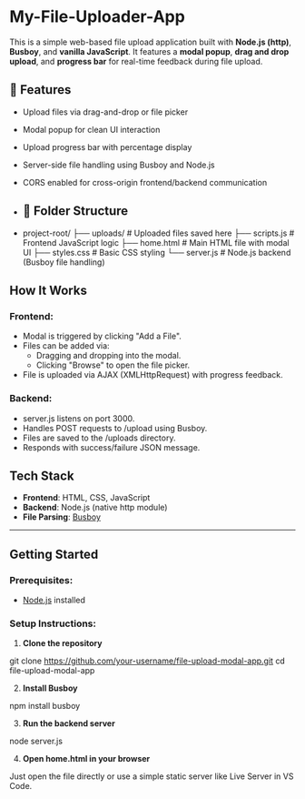 # My-File-Uploader-App

This is a simple web-based file upload application built with **Node.js (http)**, **Busboy**, and **vanilla JavaScript**. It features a **modal popup**, **drag and drop upload**, and **progress bar** for real-time feedback during file upload.

## 🚀 Features

- Upload files via drag-and-drop or file picker
- Modal popup for clean UI interaction
- Upload progress bar with percentage display
- Server-side file handling using Busboy and Node.js
- CORS enabled for cross-origin frontend/backend communication

- ## 📁 Folder Structure

- project-root/
├── uploads/ # Uploaded files saved here
├── scripts.js # Frontend JavaScript logic
├── home.html # Main HTML file with modal UI
├── styles.css # Basic CSS styling
└── server.js # Node.js backend (Busboy file handling)

## How It Works

### Frontend:
- Modal is triggered by clicking "Add a File".
- Files can be added via:
  - Dragging and dropping into the modal.
  - Clicking "Browse" to open the file picker.
- File is uploaded via AJAX (XMLHttpRequest) with progress feedback.

### Backend:
- server.js listens on port 3000.
- Handles POST requests to /upload using Busboy.
- Files are saved to the /uploads directory.
- Responds with success/failure JSON message.

## Tech Stack

- **Frontend**: HTML, CSS, JavaScript
- **Backend**: Node.js (native http module)
- **File Parsing**: [Busboy](https://www.npmjs.com/package/busboy)

---

## Getting Started

### Prerequisites:
- [Node.js](https://nodejs.org/) installed

### Setup Instructions:

1. **Clone the repository**

git clone https://github.com/your-username/file-upload-modal-app.git
cd file-upload-modal-app

2. **Install Busboy**

npm install busboy

3. **Run the backend server**

node server.js

4. **Open home.html in your browser**

Just open the file directly or use a simple static server like Live Server in VS Code.

